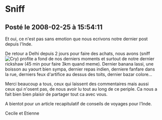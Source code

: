 # Sniff
## Posté le 2008-02-25 à 15:54:11

<p>Et oui, ce n'est pas sans emotion que nous ecrivons notre dernier post depuis l'Inde.

De retour&nbsp;a Delhi depuis 2 jours pour faire des achats, nous avons (sniff <img src="js/tiny_mce/plugins/emotions/images/smiley-cry.gif" border="0" alt="Cry" title="Cry" />) profite a fond de nos derniers moments et surtout de notre dernier rickshaw (45 min pour faire 3km quand meme). Dernier banana lassi, une boisson au yaourt bien sympa, dernier repas indien, derniere fanfare dans la rue, derniers feux d'artifice au dessus des toits, dernier bazar colore...

Merci beaucoup a tous, ceux qui laissent des commentaires mais&nbsp;aussi ceux qui n'osent pas,&nbsp;de nous avoir lu tout au long de ce periple. Ca nous a fait bien bien plaisir de partager tout ca avec vous.

A bientot pour un article recapitulatif de conseils de voyages pour l'Inde.

Cecile et Etienne</p>
